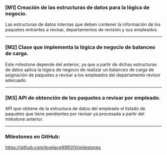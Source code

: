 ### [M1] Creación de las estructuras de datos para la lógica de negocio.

Las estructuras de datos internas que deben contener la información de los paquetes entrantes a revisar, departamentos de revisión y sus empleados. 

---

### [M2] Clase que implementa la lógica de negocio de balanceo de carga.

Este milestone depende del anterior, ya que a partir de dichas estructuras de datos aplica la lógica de negocio de realizar un balanceo de carga de asignación de paquetes a revisar a los empleados del departamento revisor adecuado. 

---

### [M3] API de obtención de los paquetes a revisar por empleado.

API que obtiene de la estructura de datos del empleado el listado de paquetes que tiene pendientes por revisar ya procesada a partir del milestone anterior.

---

### Milestones en GitHub: 

https://github.com/lovelace9981/IV/milestones
